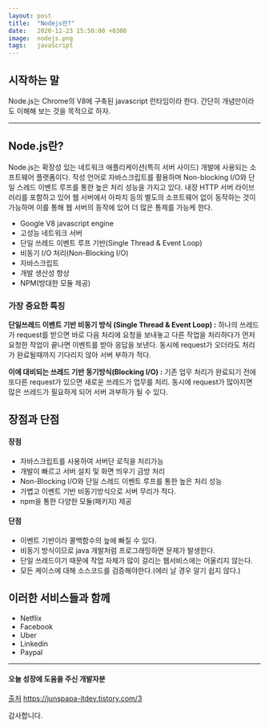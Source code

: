 ```yaml
---
layout: post
title:  "Nodejs란?"
date:   2020-12-23 15:50:00 +0300
image:  nodejs.png
tags:   javaScript
---
```



## 시작하는 말  

 Node.js는 Chrome의 V8에 구축된 javascript 런타임이라 한다. 
 간단히 개념만이라도 이해해 보는 것을 목적으로 하자.


***

## Node.js란?  

 Node.js는 확장성 있는 네트워크 애플리케이션(특히 서버 사이드) 개발에 사용되는 소프트웨어 플랫폼이다. 
 작성 언어로 자바스크립트를 활용하며 Non-blocking I/O와 단일 스레드 이벤트 루프를 통한 높은 처리 성능을 가지고 있다. 
 내장 HTTP 서버 라이브러리를 포함하고 있어 웹 서버에서 아파치 등의 별도의 소프트웨어 없이 동작하는 것이 가능하며 이를 통해 웹 서버의 동작에 있어 더 많은 통제를 가능케 한다.  


 * Google V8 javascript engine
 * 고성능 네트워크 서버
 * 단일 쓰레드 이벤트 루프 기반(Single Thread & Event Loop)
 * 비동기 I/O 처리(Non-Blocking I/O)
 * 자바스크립트
 * 개발 생산성 향상
 * NPM(방대한 모듈 제공)


### 가장 중요한 특징  

 __단일쓰레드 이벤트 기반 비동기 방식 (Single Thread & Event Loop) :__ 하나의 쓰레드가 request를 받으면 바로 다음 처리에 요청을 보내놓고 다른 작업을 처리하다가 먼저 요청한 작업이 끝나면 이벤트를 받아 응답을 보낸다. 동시에 request가 오더라도 처리가 완료될때까지 기다리지 않아 서버 부하가 적다.  
  
 __이에 대비되는 쓰레드 기반 동기방식(Blocking I/O) :__ 기존 업무 처리가 완료되기 전에 또다른 request가 있으면 새로운 쓰레드가 업무를 처리. 동시에 request가 많아지면 많은 쓰레드가 필요하게 되어 서버 과부하가 될 수 있다.


## 장점과 단점  
  
#### 장점  

 * 자바스크립트를 사용하여 서버단 로직을 처리가능
 * 개발이 빠르고 서버 설치 및 화면 띄우기 금방 처리
 * Non-Blocking I/O와 단일 스레드 이벤트 루프를 통한 높은 처리 성능
 * 가볍고 이벤트 기반 비동기방식으로 서버 무리가 적다.
 * npm을 통한 다양한 모듈(패키지) 제공


#### 단점  

 * 이벤트 기반이라 콜백함수의 늪에 빠질 수 있다.
 * 비동기 방식이므로 java 개발처럼 프로그래밍하면 문제가 발생한다.
 * 단일 쓰레드이기 때문에 작업 자체가 많이 걸리는 웹서비스에는 어울리지 않는다.
 * 모든 케이스에 대해 소스코드를 검증해야한다.(에러 날 경우 알기 쉽지 않다.)
   
## 이러한 서비스들과 함께

 * Netflix
 * Facebook
 * Uber
 * Linkedin
 * Paypal

***

#### 오늘 성장에 도움을 주신 개발자분  
  
[출처](https://junspapa-itdev.tistory.com/3) https://junspapa-itdev.tistory.com/3   
  
감사합니다.